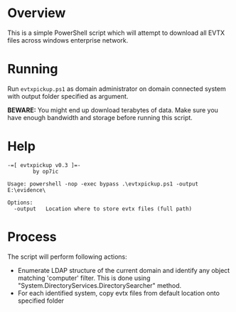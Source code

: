 # Overview
This is a simple PowerShell script which will attempt to download all EVTX files across windows enterprise network.

# Running

Run ```evtxpickup.ps1``` as domain administrator on domain connected system with output folder specified as argument. 

**BEWARE:** You might end up download terabytes of data. Make sure you have enough bandwidth and storage before running this script. 

# Help

```
-=[ evtxpickup v0.3 ]=-
        by op7ic

Usage: powershell -nop -exec bypass .\evtxpickup.ps1 -output E:\evidence\

Options:
  -output   Location where to store evtx files (full path)
```

# Process
The script will perform following actions:

* Enumerate LDAP structure of the current domain and identify any object matching 'computer' filter. This is done using "System.DirectoryServices.DirectorySearcher" method.
* For each identified system, copy evtx files from default location onto specified folder
